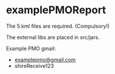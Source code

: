# examplePMOReport
The 5 kml files are required. (Compulsory!)

The external libs are placed in src/jars.

Example PMO gmail:
- examplepmo@gmail.com
- shireReceive123
